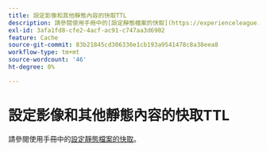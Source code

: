 ```yaml
---
title: 設定影像和其他靜態內容的快取TTL
description: 請參閱使用手冊中的[設定靜態檔案的快取](https://experienceleague.adobe.com/docs/commerce-cloud-service/user-guide/configure/app/set-cache.html)。
exl-id: 3afa1fd8-cfe2-4acf-ac91-c747aa3d6902
feature: Cache
source-git-commit: 83b21845cd306336e1cb193a9541478c8a38eea8
workflow-type: tm+mt
source-wordcount: '46'
ht-degree: 0%

---
```


# 設定影像和其他靜態內容的快取TTL

請參閱使用手冊中的[設定靜態檔案的快取](https://experienceleague.adobe.com/docs/commerce-cloud-service/user-guide/configure/app/set-cache.html)。
